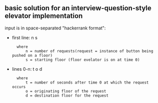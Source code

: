 ## basic solution for an interview-question-style elevator implementation

input is in space-separated "hackerrank format":

* first line: n s

        where 
            n = number of requests(request = instance of button being pushed on a floor)
            s = starting floor (floor evelator is on at time 0)
        
* lines 0-n: t o d

        where 
            t = number of seconds after time 0 at which the request occurs
            o = originating floor of the request
            d = destination floor for the request
